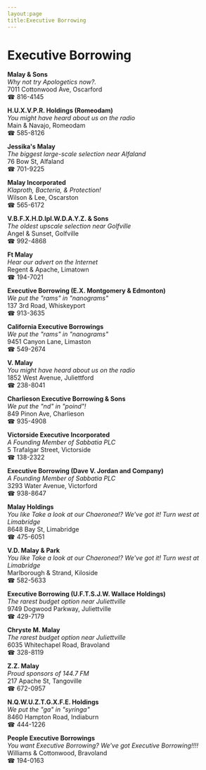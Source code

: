 ```yaml
---
layout:page
title:Executive Borrowing
---
```

# Executive Borrowing

**Malay & Sons**  
_Why not try Apologetics now?._  
7011 Cottonwood Ave, Oscarford  
☎ 816-4145



**H.U.X.V.P.R. Holdings (Romeodam)**  
_You might have heard about us on the radio_  
Main & Navajo, Romeodam  
☎ 585-8126



**Jessika's Malay**  
_The biggest large-scale selection near Alfaland_  
76 Bow St, Alfaland  
☎ 701-9225



**Malay Incorporated**  
_Klaproth, Bacteria, & Protection!_  
Wilson & Lee, Oscarston  
☎ 565-6172



**V.B.F.X.H.D.IpI.W.D.A.Y.Z. & Sons**  
_The oldest upscale selection near Golfville_  
Angel & Sunset, Golfville  
☎ 992-4868



**Ft Malay**  
_Hear our advert on the Internet_  
Regent & Apache, Limatown  
☎ 194-7021



**Executive Borrowing (E.X. Montgomery & Edmonton)**  
_We put the "rams" in "nanograms"_  
137 3rd Road, Whiskeyport  
☎ 913-3635



**California Executive Borrowings**  
_We put the "rams" in "nanograms"_  
9451 Canyon Lane, Limaston  
☎ 549-2674



**V. Malay**  
_You might have heard about us on the radio_  
1852 West Avenue, Juliettford  
☎ 238-8041



**Charlieson Executive Borrowing & Sons**  
_We put the "nd" in "poind"!_  
849 Pinon Ave, Charlieson  
☎ 935-4908



**Victorside Executive Incorporated**  
_A Founding Member of Sabbatia PLC_  
5 Trafalgar Street, Victorside  
☎ 138-2322



**Executive Borrowing (Dave V. Jordan and Company)**  
_A Founding Member of Sabbatia PLC_  
3293 Water Avenue, Victorford  
☎ 938-8647



**Malay Holdings**  
_You like Take a look at our Chaeronea!? We've got it! 
Turn west at Limabridge_  
8648 Bay St, Limabridge  
☎ 475-6051



**V.D. Malay & Park**  
_You like Take a look at our Chaeronea!? We've got it! 
Turn west at Limabridge_  
Marlborough & Strand, Kiloside  
☎ 582-5633



**Executive Borrowing (U.F.T.S.J.W. Wallace Holdings)**  
_The rarest budget option near Juliettville_  
9749 Dogwood Parkway, Juliettville  
☎ 429-7179



**Chryste M. Malay**  
_The rarest budget option near Juliettville_  
6035 Whitechapel Road, Bravoland  
☎ 328-8119



**Z.Z. Malay**  
_Proud sponsors of 144.7 FM_  
217 Apache St, Tangoville  
☎ 672-0957



**N.Q.W.U.Z.T.G.X.F.E. Holdings**  
_We put the "ga" in "syringa"_  
8460 Hampton Road, Indiaburn  
☎ 444-1226



**People Executive Borrowings**  
_You want Executive Borrowing? We've got Executive Borrowing!!!!_  
Williams & Cottonwood, Bravoland  
☎ 194-0163



